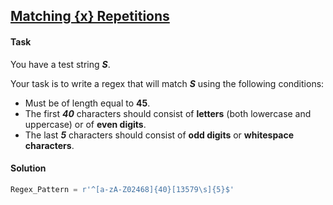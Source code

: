 ## [Matching {x} Repetitions](https://www.hackerrank.com/challenges/matching-x-repetitions/problem)

#### Task

You have a test string ***S***.

Your task is to write a regex that will match ***S*** using the following conditions: 

- Must be of length equal to **45**.
- The first ***40*** characters should consist of **letters** (both lowercase and uppercase) or of **even digits**.  
- The last ***5*** characters should consist of **odd digits** or **whitespace characters**.

#### Solution

```python
Regex_Pattern = r'^[a-zA-Z02468]{40}[13579\s]{5}$'
```

